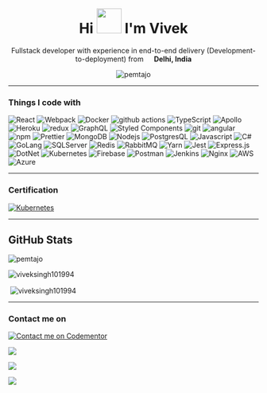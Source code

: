 <h1 align="center">Hi <img src = "https://raw.githubusercontent.com/MartinHeinz/MartinHeinz/master/wave.gif" width = 50px> I'm Vivek</h1>
<p align="center">Fullstack developer with experience in end-to-end delivery (Development-to-deployment) from <img src="https://www.flaticon.com/svg/vstatic/svg/197/197419.svg?token=exp=1624117224~hmac=82f6029fac1913229ace1d12ed79a7b2" width="13"/> <b>Delhi, India</b> </p>
<p align="center"> <img src="https://komarev.com/ghpvc/?username=viveksingh101994" alt="pemtajo" /> </p>

---

<h3>Things I code with</h3>
<p>
  <img alt="React" src="https://img.shields.io/badge/-React-45b8d8?style=flat-square&logo=react&logoColor=white" />
  <img alt="Webpack" src="https://img.shields.io/badge/-Webpack-8DD6F9?style=flat-square&logo=webpack&logoColor=white" /> 
  <img alt="Docker" src="https://img.shields.io/badge/-Docker-46a2f1?style=flat-square&logo=docker&logoColor=white" />
  <img alt="github actions" src="https://img.shields.io/badge/-Github_Actions-2088FF?style=flat-square&logo=github-actions&logoColor=white" />
  <img alt="TypeScript" src="https://img.shields.io/badge/-TypeScript-007ACC?style=flat-square&logo=typescript&logoColor=white" />
  <img alt="Apollo" src="https://img.shields.io/badge/-Apollo%20GraphQL-311C87?style=flat-square&logo=apollo-graphql&logoColor=white" />
  <img alt="Heroku" src="https://img.shields.io/badge/-Heroku-430098?style=flat-square&logo=heroku&logoColor=white" />
  <img alt="redux" src="https://img.shields.io/badge/-Redux-764ABC?style=flat-square&logo=redux&logoColor=white" />
  <img alt="GraphQL" src="https://img.shields.io/badge/-GraphQL-E10098?style=flat-square&logo=graphql&logoColor=white" />
  <img alt="Styled Components" src="https://img.shields.io/badge/-Styled_Components-db7092?style=flat-square&logo=styled-components&logoColor=white" />
  <img alt="git" src="https://img.shields.io/badge/-Git-F05032?style=flat-square&logo=git&logoColor=white" />
  <img alt="angular" src="https://img.shields.io/badge/-Angular-DD0031?style=flat-square&logo=angular&logoColor=white" />
  <img alt="npm" src="https://img.shields.io/badge/-NPM-CB3837?style=flat-square&logo=npm&logoColor=white" />
  <img alt="Prettier" src="https://img.shields.io/badge/-Prettier-F7B93E?style=flat-square&logo=prettier&logoColor=white" />
  <img alt="MongoDB" src="https://img.shields.io/badge/-MongoDB-13aa52?style=flat-square&logo=mongodb&logoColor=white" />
  <img alt="Nodejs" src="https://img.shields.io/badge/-Nodejs-43853d?style=flat-square&logo=Node.js&logoColor=white" />
  <img alt="PostgresQL" src="https://img.shields.io/badge/PostgreSQL-316192?style=flat-square&logo=postgresql&logoColor=white"/>
  <img alt="Javascript" src="https://img.shields.io/badge/JavaScript-323330?style=flat-square&logo=javascript&logoColor=F7DF1E"/>
  <img alt="C#" src="https://img.shields.io/badge/C%23-239120?style=flat-square&logo=c-sharp&logoColor=white"/>
  <img alt="GoLang" src="https://img.shields.io/badge/Go-00ADD8?style=flat-square&logo=go&logoColor=white"/>
  <img alt="SQLServer" src="https://img.shields.io/badge/Microsoft%20SQL%20Sever-CC2927?style=flat-square&logo=microsoft%20sql%20server&logoColor=white"/>
  <img alt="Redis" src="https://img.shields.io/badge/redis-%23DD0031.svg?&style=flat-square&logo=redis&logoColor=white"/>
  <img alt="RabbitMQ" src="https://img.shields.io/badge/rabbitmq-%23FF6600.svg?&style=flat-square&logo=rabbitmq&logoColor=white"/>
  <img alt="Yarn" src="https://img.shields.io/badge/Yarn-2C8EBB?style=flat-square&logo=yarn&logoColor=white"/>
  <img alt="Jest" src="https://img.shields.io/badge/Jest-C21325?style=flat-square&logo=jest&logoColor=white"/>
  <img alt="Express.js" src="https://img.shields.io/badge/Express.js-000000?style=flat-square&logo=express&logoColor=white"/>
  <img alt="DotNet" src="https://img.shields.io/badge/.NET-5C2D91?style=flat-square&logo=dot-net&logoColor=white"/>
  <img alt="Kubernetes" src="https://img.shields.io/badge/kubernetes-326ce5.svg?&style=flat-square&logo=kubernetes&logoColor=white"/>
  <img alt="Firebase" src="https://img.shields.io/badge/firebase-ffca28?style=flat-square&logo=firebase&logoColor=black"/>
  <img alt="Postman" src="https://img.shields.io/badge/Postman-FF6C37?style=flat-square&logo=Postman&logoColor=white"/>
  <img alt="Jenkins" src="https://img.shields.io/badge/Jenkins-D24939?style=flat-square&logo=Jenkins&logoColor=white"/>
  <img alt="Nginx" src="https://img.shields.io/badge/Nginx-009639?style=flat-square&logo=nginx&logoColor=white"/>
  <img alt="AWS" src="https://img.shields.io/badge/Amazon_AWS-232F3E?style=flat-square&logo=amazon-aws&logoColor=white"/>
  <img alt="Azure" src="https://img.shields.io/badge/microsoft%20azure-0089D6?style=flat-square&logo=microsoft-azure&logoColor=white" />
</p>

---

<h3> Certification </h3>

[![Kubernetes](https://images.credly.com/size/110x110/images/f88d800c-5261-45c6-9515-0458e31c3e16/ckad_from_cncfsite.png)](https://images.credly.com/size/340x340/images/f88d800c-5261-45c6-9515-0458e31c3e16/ckad_from_cncfsite.png)

---

<h2> GitHub Stats </h2>

<div>
  <p><img align="center" src="https://github-readme-streak-stats.herokuapp.com/?user=viveksingh101994&theme=dark" alt="pemtajo" /></p>
</div>
<div>
<p><img align="left" src="https://github-readme-stats.vercel.app/api/top-langs?username=viveksingh101994&show_icons=true&locale=en&layout=compact&theme=dark" alt="viveksingh101994" /></p>
</div>
<br/>

<div>
<p>&nbsp;<img align="center" src="https://github-readme-stats.vercel.app/api?username=viveksingh101994&show_icons=true&locale=en&theme=dark" alt="viveksingh101994" /></p>
</div>

---

<h3> Contact me on </h3>

[![Contact me on Codementor](https://www.codementor.io/m-badges/viveksingh570/contact-me.svg)](https://www.codementor.io/@viveksingh570?refer=badge)

[<img src="https://img.shields.io/badge/LinkedIn-0077B5?style=flat-square&logo=linkedin&logoColor=white" />](https://www.linkedin.com/viveksingh101994)

[<img src="https://img.shields.io/badge/Stack_Overflow-FE7A16?style=flat-square&logo=stack-overflow&logoColor=white" />](https://stackoverflow.com/users/11921126/vivek-singh)

[<img src="https://img.shields.io/badge/Instagram-E4405F?style=flat-square&logo=instagram&logoColor=white"/>](https://www.instagram.com/vivek.maestro/)

